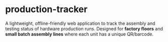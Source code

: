 # production-tracker
A lightweight, offline-friendly web application to track the assembly and testing status of hardware production runs.   Designed for **factory floors** and **small batch assembly lines** where each unit has a unique QR/barcode.
